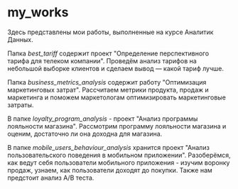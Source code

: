 # my_works  
  
Здесь представлены мои работы, выполненные на курсе Аналитик Данных.  
  
Папка *best_tariff* содержит проект "Определение перспективного тарифа для телеком компании". Проведём анализ тарифов на небольшой выборке клиентов и сделаем вывод — какой тариф лучше.  
  
Папка *business_metrics_analysis* содержит работу "Оптимизация маркетинговых затрат". Рассчитаем метрики продукта, продаж и маркетинга и поможем маркетологам оптимизировать маркетинговые затраты.  
  
В папке *loyalty_program_analysis* - проект "Анализ программы лояльности магазина". Рассмотрим программу лояльности магазина и оценим, достаточно ли она доходна для магазина.  
  
В папке *mobile_users_behaviour_analysis* хранится проект "Анализ пользовательского поведения в мобильном приложении". Разоберёмся, как ведут себя пользователи мобильного приложения - изучим воронку продаж, узнаем, как пользователи доходят до покупки. Также нам предстоит анализ А/В теста.
